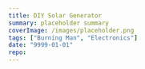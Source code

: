 ```yaml
---
title: DIY Solar Generator
summary: placeholder summary
coverImage: /images/placeholder.png
tags: ["Burning Man", "Electronics"]
date: "9999-01-01"
repo:
---
```

